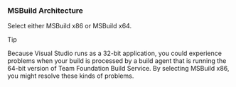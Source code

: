 ### MSBuild Architecture

Select either MSBuild x86 or MSBuild x64.

> [!TIP]
>
> Because Visual Studio runs as a 32-bit application, you could experience problems when your build is processed by a build agent that is running the 64-bit version of Team Foundation Build Service. By selecting MSBuild x86, you might resolve these kinds of problems.